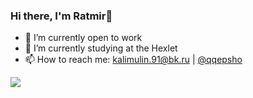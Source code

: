 ### Hi there, I'm Ratmir👋

- 🧰 I’m currently open to work
- 🌱 I’m currently studying at the Hexlet
- 📫 How to reach me: kalimulin.91@bk.ru | [@qqepsho](https://telegram.me/qqepsho)

<span>
  <a>
    <img align="center" src="https://github-readme-stats.vercel.app/api/top-langs/username=meloshnikov&layout=compact&hide_border=true" />
  </a>
</span>
